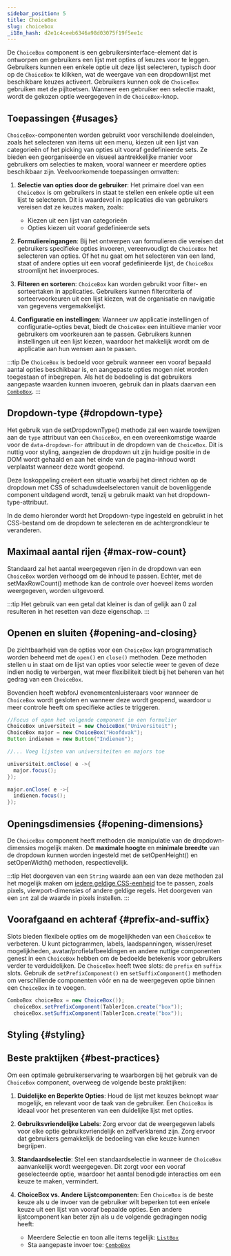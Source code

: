 ```yaml
---
sidebar_position: 5
title: ChoiceBox
slug: choicebox
_i18n_hash: d2e1c4ceeb6346a98d03075f19f5ee1c
---
```

<DocChip chip='shadow' />
<DocChip chip='name' label="dwc-choicebox" />
<DocChip chip='since' label='23.05' />
<JavadocLink type="foundation" location="com/webforj/component/list/ChoiceBox" top='true'/>

<ParentLink parent="Lijst" />

De `ChoiceBox` component is een gebruikersinterface-element dat is ontworpen om gebruikers een lijst met opties of keuzes voor te leggen. Gebruikers kunnen een enkele optie uit deze lijst selecteren, typisch door op de `ChoiceBox` te klikken, wat de weergave van een dropdownlijst met beschikbare keuzes activeert. Gebruikers kunnen ook de `ChoiceBox` gebruiken met de pijltoetsen. Wanneer een gebruiker een selectie maakt, wordt de gekozen optie weergegeven in de `ChoiceBox`-knop.

## Toepassingen {#usages}
`ChoiceBox`-componenten worden gebruikt voor verschillende doeleinden, zoals het selecteren van items uit een menu, kiezen uit een lijst van categorieën of het picking van opties uit vooraf gedefinieerde sets. Ze bieden een georganiseerde en visueel aantrekkelijke manier voor gebruikers om selecties te maken, vooral wanneer er meerdere opties beschikbaar zijn. Veelvoorkomende toepassingen omvatten:

1. **Selectie van opties door de gebruiker**: Het primaire doel van een `ChoiceBox` is om gebruikers in staat te stellen een enkele optie uit een lijst te selecteren. Dit is waardevol in applicaties die van gebruikers vereisen dat ze keuzes maken, zoals:
    - Kiezen uit een lijst van categorieën
    - Opties kiezen uit vooraf gedefinieerde sets

2. **Formuliereingangen**: Bij het ontwerpen van formulieren die vereisen dat gebruikers specifieke opties invoeren, vereenvoudigt de `ChoiceBox` het selecteren van opties. Of het nu gaat om het selecteren van een land, staat of andere opties uit een vooraf gedefinieerde lijst, de `ChoiceBox` stroomlijnt het invoerproces.

3. **Filteren en sorteren**: `ChoiceBox` kan worden gebruikt voor filter- en sorteertaken in applicaties. Gebruikers kunnen filtercriteria of sorteervoorkeuren uit een lijst kiezen, wat de organisatie en navigatie van gegevens vergemakkelijkt.

4. **Configuratie en instellingen**: Wanneer uw applicatie instellingen of configuratie-opties bevat, biedt de `ChoiceBox` een intuïtieve manier voor gebruikers om voorkeuren aan te passen. Gebruikers kunnen instellingen uit een lijst kiezen, waardoor het makkelijk wordt om de applicatie aan hun wensen aan te passen.

:::tip
De `ChoiceBox` is bedoeld voor gebruik wanneer een vooraf bepaald aantal opties beschikbaar is, en aangepaste opties mogen niet worden toegestaan of inbegrepen. Als het de bedoeling is dat gebruikers aangepaste waarden kunnen invoeren, gebruik dan in plaats daarvan een [`ComboBox`](./combo-box.md).
:::

## Dropdown-type {#dropdown-type}

Het gebruik van de <JavadocLink type="foundation" location="com/webforj/component/list/DwcSelectDropdown" code='true' suffix='#setDropdownType(java.lang.String)'>setDropdownType()</JavadocLink> methode zal een waarde toewijzen aan de `type` attribuut van een `ChoiceBox`, en een overeenkomstige waarde voor de `data-dropdown-for` attribuut in de dropdown van de `ChoiceBox`. Dit is nuttig voor styling, aangezien de dropdown uit zijn huidige positie in de DOM wordt gehaald en aan het einde van de pagina-inhoud wordt verplaatst wanneer deze wordt geopend.

<!-- ![voorbeeld type](/img/components/_images/choicebox/type.png)
![voorbeeld type](/img/components/_images/choicebox/type_zoomed.png) -->

Deze loskoppeling creëert een situatie waarbij het direct richten op de dropdown met CSS of schaduwdeelselectoren vanuit de bovenliggende component uitdagend wordt, tenzij u gebruik maakt van het dropdown-type-attribuut.

In de demo hieronder wordt het Dropdown-type ingesteld en gebruikt in het CSS-bestand om de dropdown te selecteren en de achtergrondkleur te veranderen.

<ComponentDemo 
path='/webforj/choiceboxdropdowntype?' 
javaE='https://raw.githubusercontent.com/webforj/webforj-documentation/refs/heads/main/src/main/java/com/webforj/samples/views/lists/choicebox/ChoiceboxDropdownTypeView.java'
cssURL='/css/lists/combobox/comboBoxDropDownType.css'
height='250px'
/>

## Maximaal aantal rijen {#max-row-count}

Standaard zal het aantal weergegeven rijen in de dropdown van een `ChoiceBox` worden verhoogd om de inhoud te passen. Echter, met de <JavadocLink type="foundation" location="com/webforj/component/list/DwcSelectDropdown" code='true' suffix='#setMaxRowCount(int)'>setMaxRowCount()</JavadocLink> methode kan de controle over hoeveel items worden weergegeven, worden uitgevoerd.

:::tip
Het gebruik van een getal dat kleiner is dan of gelijk aan 0 zal resulteren in het resetten van deze eigenschap.
:::

<ComponentDemo 
path='/webforj/choiceboxmaxrow?' 
javaE='https://raw.githubusercontent.com/webforj/webforj/documentation/refs/heads/main/src/main/java/com/webforj/samples/views/lists/choicebox/ChoiceboxMaxRowView.java'
height='450px'
/>

## Openen en sluiten {#opening-and-closing}

De zichtbaarheid van de opties voor een `ChoiceBox` kan programmatisch worden beheerd met de `open()` en `close()` methoden. Deze methoden stellen u in staat om de lijst van opties voor selectie weer te geven of deze indien nodig te verbergen, wat meer flexibiliteit biedt bij het beheren van het gedrag van een `ChoiceBox`.

Bovendien heeft webforJ evenementenluisteraars voor wanneer de `ChoiceBox` wordt gesloten en wanneer deze wordt geopend, waardoor u meer controle heeft om specifieke acties te triggeren.

```Java
//Focus of open het volgende component in een formulier
ChoiceBox universiteit = new ChoiceBox("Universiteit");
ChoiceBox major = new ChoiceBox("Hoofdvak");
Button indienen = new Button("Indienen");

//... Voeg lijsten van universiteiten en majors toe

universiteit.onClose( e ->{
  major.focus();
});

major.onClose( e ->{
  indienen.focus();
});
```

## Openingsdimensies {#opening-dimensions}

De `ChoiceBox` component heeft methoden die manipulatie van de dropdown-dimensies mogelijk maken. De **maximale hoogte** en **minimale breedte** van de dropdown kunnen worden ingesteld met de <JavadocLink type="foundation" location="com/webforj/component/list/DwcSelectDropdown" code='true' suffix='#setOpenHeight(int)'>setOpenHeight()</JavadocLink> en <JavadocLink type="foundation" location="com/webforj/component/list/DwcSelectDropdown" code='true' suffix='#setOpenWidth(int)'>setOpenWidth()</JavadocLink> methoden, respectievelijk.

:::tip
Het doorgeven van een `String` waarde aan een van deze methoden zal het mogelijk maken om [iedere geldige CSS-eenheid](https://developer.mozilla.org/en-US/docs/Learn/CSS/Building_blocks/Values_and_units) toe te passen, zoals pixels, viewport-dimensies of andere geldige regels. Het doorgeven van een `int` zal de waarde in pixels instellen.
:::

## Voorafgaand en achteraf {#prefix-and-suffix}

Slots bieden flexibele opties om de mogelijkheden van een `ChoiceBox` te verbeteren. U kunt pictogrammen, labels, laadspanningen, wissen/reset mogelijkheden, avatar/profielafbeeldingen en andere nuttige componenten genest in een `ChoiceBox` hebben om de bedoelde betekenis voor gebruikers verder te verduidelijken. 
De `ChoiceBox` heeft twee slots: de `prefix` en `suffix` slots. Gebruik de `setPrefixComponent()` en `setSuffixComponent()` methoden om verschillende componenten vóór en na de weergegeven optie binnen een `ChoiceBox` in te voegen.

```java
ComboBox choiceBox = new ChoiceBox());
  choiceBox.setPrefixComponent(TablerIcon.create("box"));
  choiceBox.setSuffixComponent(TablerIcon.create("box"));
```

## Styling {#styling}

<TableBuilder name="ChoiceBox" />

## Beste praktijken {#best-practices}

Om een optimale gebruikerservaring te waarborgen bij het gebruik van de `ChoiceBox` component, overweeg de volgende beste praktijken:

1. **Duidelijke en Beperkte Opties**: Houd de lijst met keuzes beknopt waar mogelijk, en relevant voor de taak van de gebruiker. Een `ChoiceBox` is ideaal voor het presenteren van een duidelijke lijst met opties.

2. **Gebruiksvriendelijke Labels**: Zorg ervoor dat de weergegeven labels voor elke optie gebruiksvriendelijk en zelfverklarend zijn. Zorg ervoor dat gebruikers gemakkelijk de bedoeling van elke keuze kunnen begrijpen.

3. **Standaardselectie**: Stel een standaardselectie in wanneer de `ChoiceBox` aanvankelijk wordt weergegeven. Dit zorgt voor een vooraf geselecteerde optie, waardoor het aantal benodigde interacties om een keuze te maken, vermindert.

4. **ChoiceBox vs. Andere Lijstcomponenten**: Een `ChoiceBox` is de beste keuze als u de invoer van de gebruiker wilt beperken tot een enkele keuze uit een lijst van vooraf bepaalde opties. Een andere lijstcomponent kan beter zijn als u de volgende gedragingen nodig heeft:
    - Meerdere Selectie en toon alle items tegelijk: [`ListBox`](./list-box.md)
    - Sta aangepaste invoer toe: [`ComboBox`](./combo-box.md)
